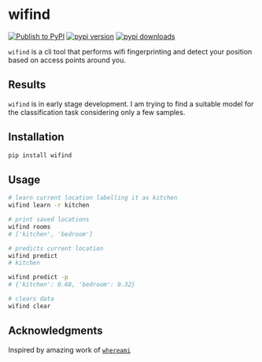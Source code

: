 # wifind

[![Publish to PyPI](https://github.com/micheledinelli/wifind/actions/workflows/publish-to-pypi.yaml/badge.svg)](https://github.com/micheledinelli/wifind/actions/workflows/publish-to-pypi.yaml) [![pypi version](https://img.shields.io/pypi/v/wifind)](https://pypi.org/project/wifind/) [![pypi downloads](https://img.shields.io/pypi/dw/wifind)](https://pypi.org/project/wifind/)

`wifind` is a cli tool that performs wifi fingerprinting and detect your position based on access points around you.

## Results

`wifind` is in early stage development. I am trying to find a suitable model for the classification task considering only a few samples.

## Installation

```sh
pip install wifind
```

## Usage

```sh
# learn current location labelling it as kitchen
wifind learn -r kitchen

# print saved locations
wifind rooms
# ['kitchen', 'bedroom']

# predicts current location
wifind predict
# kitchen

wifind predict -p
# {'kitchen': 0.68, 'bedroom': 0.32}

# clears data
wifind clear
```

## Acknowledgments

Inspired by amazing work of [`whereami`](https://github.com/kootenpv/whereami)
